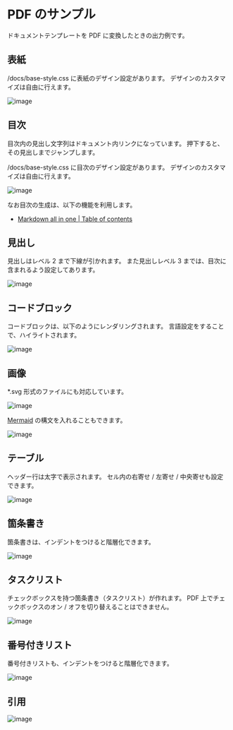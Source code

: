 # PDF のサンプル

ドキュメントテンプレートを PDF に変換したときの出力例です。

## 表紙

\/docs\/base-style.css に表紙のデザイン設定があります。
デザインのカスタマイズは自由に行えます。

![image](https://github.com/user-attachments/assets/58e5ef37-bf3c-480d-9bee-78f7dc36f007)

## 目次

目次内の見出し文字列はドキュメント内リンクになっています。
押下すると、その見出しまでジャンプします。

\/docs\/base-style.css に目次のデザイン設定があります。
デザインのカスタマイズは自由に行えます。

![image](https://github.com/user-attachments/assets/60efeaf7-1cf7-4d5b-bd66-1d745b57985c)

なお目次の生成は、以下の機能を利用します。

- [Markdown all in one | Table of contents](https://marketplace.visualstudio.com/items/yzhang.markdown-all-in-one#table-of-contents)

## 見出し

見出しはレベル 2 まで下線が引かれます。
また見出しレベル 3 までは、目次に含まれるよう設定してあります。

![image](https://github.com/user-attachments/assets/f8d6f0c9-0156-4d02-8bf5-eba675d5ba93)

## コードブロック

コードブロックは、以下のようにレンダリングされます。
言語設定をすることで、ハイライトされます。

![image](https://github.com/user-attachments/assets/e9bf2ee9-5a1e-41c9-b0ac-6d1fda327a2d)

## 画像

\*\.svg 形式のファイルにも対応しています。

![image](https://github.com/user-attachments/assets/9dbf143c-d536-4c35-aedf-fe3f2839795b)

[Mermaid](https://mermaid.js.org/) の構文を入れることもできます。

![image](https://github.com/user-attachments/assets/23bede4b-f6c8-44e1-a535-8b5f9352e0c1)

## テーブル

ヘッダー行は太字で表示されます。
セル内の右寄せ / 左寄せ / 中央寄せも設定できます。

![image](https://github.com/user-attachments/assets/ff980539-0c87-443c-9fdd-bc1427a1007f)

## 箇条書き

箇条書きは、インデントをつけると階層化できます。

![image](https://github.com/user-attachments/assets/cabbbe00-c2df-4358-a16e-3ea44db3df1b)

## タスクリスト

チェックボックスを持つ箇条書き（タスクリスト）が作れます。
PDF 上でチェックボックスのオン / オフを切り替えることはできません。

![image](https://github.com/user-attachments/assets/7c02bef1-1d5b-4bdf-a7db-cebe23f1830b)

## 番号付きリスト

番号付きリストも、インデントをつけると階層化できます。

![image](https://github.com/user-attachments/assets/949c9706-d4f2-4335-9540-7f555160fc50)

## 引用

![image](https://github.com/user-attachments/assets/ba7d88ef-b35b-4f46-87e8-e2733ca10dba)

